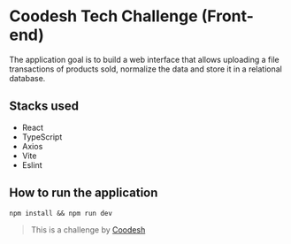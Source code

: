 # Coodesh Tech Challenge (Front-end)

The application goal is to build a web interface that allows uploading a file
transactions of products sold, normalize the data and store it in a
relational database.

## Stacks used
- React
- TypeScript
- Axios
- Vite
- Eslint

## How to run the application
```
npm install && npm run dev
```

>  This is a challenge by [Coodesh](https://coodesh.com/)
